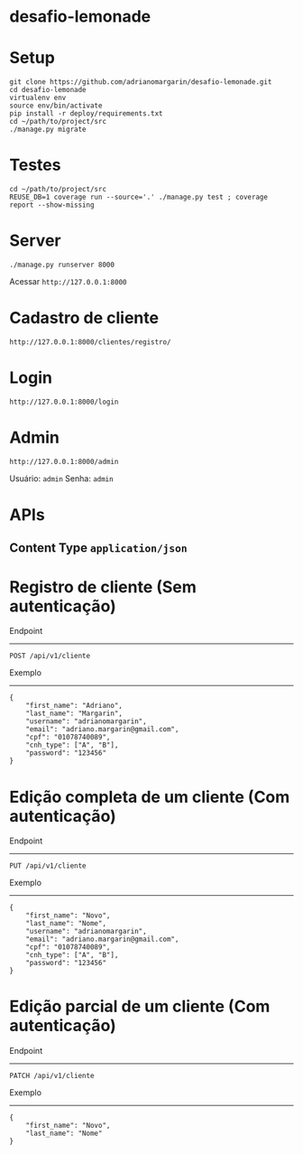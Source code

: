# desafio-lemonade

# Setup

```
git clone https://github.com/adrianomargarin/desafio-lemonade.git
cd desafio-lemonade
virtualenv env
source env/bin/activate
pip install -r deploy/requirements.txt
cd ~/path/to/project/src
./manage.py migrate
```

# Testes

```
cd ~/path/to/project/src
REUSE_DB=1 coverage run --source='.' ./manage.py test ; coverage report --show-missing
```

# Server

```
./manage.py runserver 8000
```

Acessar  ```http://127.0.0.1:8000```

# Cadastro de cliente

```
http://127.0.0.1:8000/clientes/registro/
````

# Login

```
http://127.0.0.1:8000/login
```

# Admin

```
http://127.0.0.1:8000/admin
```

Usuário: ```admin```
Senha: ```admin```

# APIs

## Content Type ```application/json```

Registro de cliente (Sem autenticação)
======================================

Endpoint
********

```
POST /api/v1/cliente
```

Exemplo
*******

```
{    
    "first_name": "Adriano",
    "last_name": "Margarin",
    "username": "adrianomargarin",
    "email": "adriano.margarin@gmail.com",
    "cpf": "01078740089",
    "cnh_type": ["A", "B"],
    "password": "123456"
}
```

Edição completa de um cliente (Com autenticação)
================================================

Endpoint 
********

```
PUT /api/v1/cliente
```

Exemplo
*******

```
{    
    "first_name": "Novo",
    "last_name": "Nome",
    "username": "adrianomargarin",
    "email": "adriano.margarin@gmail.com",
    "cpf": "01078740089",
    "cnh_type": ["A", "B"],
    "password": "123456"
}
```

Edição parcial de um cliente (Com autenticação)
===============================================

Endpoint 
********

```
PATCH /api/v1/cliente
```

Exemplo
*******

```
{    
    "first_name": "Novo",
    "last_name": "Nome"
}
```
